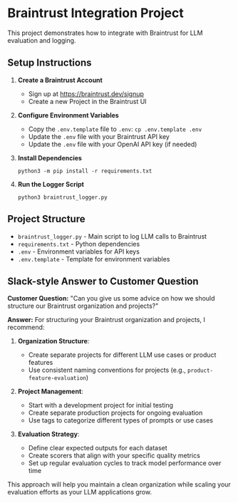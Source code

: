 # Braintrust Integration Project

This project demonstrates how to integrate with Braintrust for LLM evaluation and logging.

## Setup Instructions

1. **Create a Braintrust Account**
   - Sign up at https://braintrust.dev/signup
   - Create a new Project in the Braintrust UI

2. **Configure Environment Variables**
   - Copy the `.env.template` file to `.env`: `cp .env.template .env`
   - Update the `.env` file with your Braintrust API key
   - Update the `.env` file with your OpenAI API key (if needed)

3. **Install Dependencies**
   ```
   python3 -m pip install -r requirements.txt
   ```

4. **Run the Logger Script**
   ```
   python3 braintrust_logger.py
   ```

## Project Structure

- `braintrust_logger.py` - Main script to log LLM calls to Braintrust
- `requirements.txt` - Python dependencies
- `.env` - Environment variables for API keys
- `.env.template` - Template for environment variables

## Slack-style Answer to Customer Question

**Customer Question:** "Can you give us some advice on how we should structure our Braintrust organization and projects?"

**Answer:**
For structuring your Braintrust organization and projects, I recommend:

1. **Organization Structure**:
   - Create separate projects for different LLM use cases or product features
   - Use consistent naming conventions for projects (e.g., `product-feature-evaluation`)

2. **Project Management**:
   - Start with a development project for initial testing
   - Create separate production projects for ongoing evaluation
   - Use tags to categorize different types of prompts or use cases

3. **Evaluation Strategy**:
   - Define clear expected outputs for each dataset
   - Create scorers that align with your specific quality metrics
   - Set up regular evaluation cycles to track model performance over time

This approach will help you maintain a clean organization while scaling your evaluation efforts as your LLM applications grow.
